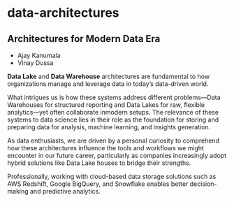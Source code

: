 # data-architectures

## Architectures for Modern Data Era

- Ajay Kanumala
- Vinay Dussa

**Data Lake** and **Data Warehouse** architectures are fundamental to how organizations manage and leverage data in today’s data-driven world. 

What intrigues us is how these systems address different problems—Data Warehouses for structured reporting and Data Lakes for raw, flexible analytics—yet often collaborate inmodern setups. The relevance of these systems to data science lies in their role as the foundation for
storing and preparing data for analysis, machine learning, and insights generation. 

As data enthusiasts, we are driven by a personal curiosity to comprehend how these architectures influence the tools and workflows we might encounter in our future career, particularly as companies increasingly adopt hybrid solutions like Data Lake houses to bridge their strengths. 

Professionally, working with cloud-based data storage solutions such as AWS Redshift, Google BigQuery, and Snowflake enables better decision-making and predictive analytics.
